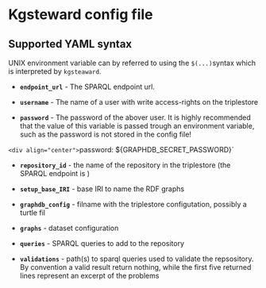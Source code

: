 
# Kgsteward config file

## Supported YAML syntax

UNIX environment variable can by referred to using the `$(...)`syntax which is interpreted by `kgsteaward`. 

* __`endpoint_url`__ - The SPARQL endpoint url.

* __`username`__ - The name of a user with write access-rights on the triplestore

* __`password`__ - The password of the abover user. It is highly recommended that the value of this variable is passed trough an environment variable, such as the password is not stored in the config file!  

`<div align="center">`password: ${GRAPHDB_SECRET_PASSWORD}</div>`

* __`repository_id`__ - the name of the repository in the triplestore (the SPARQL endpoint is )

* __`setup_base_IRI`__ - base IRI to name the RDF graphs   

* __`graphdb_config`__ - filname with the triplestore configutation, possibly a turtle fil

* __`graphs`__ - dataset configuration

* __`queries`__ - SPARQL queries to add to the repository

* __`validations`__ - path(s) to sparql queries used to validate the repsository. 
By convention a valid result return nothing, while the first five returned lines
represent an excerpt of the problems



